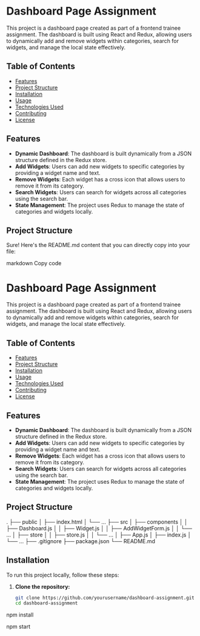 # Dashboard Page Assignment

This project is a dashboard page created as part of a frontend trainee assignment. The dashboard is built using React and Redux, allowing users to dynamically add and remove widgets within categories, search for widgets, and manage the local state effectively.

## Table of Contents

- [Features](#features)
- [Project Structure](#project-structure)
- [Installation](#installation)
- [Usage](#usage)
- [Technologies Used](#technologies-used)
- [Contributing](#contributing)
- [License](#license)

## Features

- **Dynamic Dashboard**: The dashboard is built dynamically from a JSON structure defined in the Redux store.
- **Add Widgets**: Users can add new widgets to specific categories by providing a widget name and text.
- **Remove Widgets**: Each widget has a cross icon that allows users to remove it from its category.
- **Search Widgets**: Users can search for widgets across all categories using the search bar.
- **State Management**: The project uses Redux to manage the state of categories and widgets locally.

## Project Structure


Sure! Here's the README.md content that you can directly copy into your file:

markdown
Copy code
# Dashboard Page Assignment

This project is a dashboard page created as part of a frontend trainee assignment. The dashboard is built using React and Redux, allowing users to dynamically add and remove widgets within categories, search for widgets, and manage the local state effectively.

## Table of Contents

- [Features](#features)
- [Project Structure](#project-structure)
- [Installation](#installation)
- [Usage](#usage)
- [Technologies Used](#technologies-used)
- [Contributing](#contributing)
- [License](#license)

## Features

- **Dynamic Dashboard**: The dashboard is built dynamically from a JSON structure defined in the Redux store.
- **Add Widgets**: Users can add new widgets to specific categories by providing a widget name and text.
- **Remove Widgets**: Each widget has a cross icon that allows users to remove it from its category.
- **Search Widgets**: Users can search for widgets across all categories using the search bar.
- **State Management**: The project uses Redux to manage the state of categories and widgets locally.

## Project Structure

.
├── public
│ ├── index.html
│ └── ...
├── src
│ ├── components
│ │ ├── Dashboard.js
│ │ ├── Widget.js
│ │ ├── AddWidgetForm.js
│ │ └── ...
│ ├── store
│ │ ├── store.js
│ │ └── ...
│ ├── App.js
│ ├── index.js
│ └── ...
├── .gitignore
├── package.json
└── README.md



## Installation

To run this project locally, follow these steps:

1. **Clone the repository:**

   ```bash
   git clone https://github.com/yourusername/dashboard-assignment.git
   cd dashboard-assignment


npm install

npm start